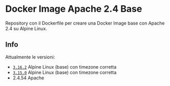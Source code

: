 # Docker Image Apache 2.4 Base

Repository con il Dockerfile per creare una Docker Image base con Apache 2.4 su Alpine Linux.

## Info
Attualmente le versioni:
- [`3.16.2`](https://github.com/scolagreco/alpine-base/releases/tag/v3.16.2) Alpine Linux (base) con timezone corretta
- [`3.15.0`](https://github.com/scolagreco/alpine-base/releases/tag/v3.15.0) Alpine Linux (base) con timezone corretta
- 2.4.54 Apache
